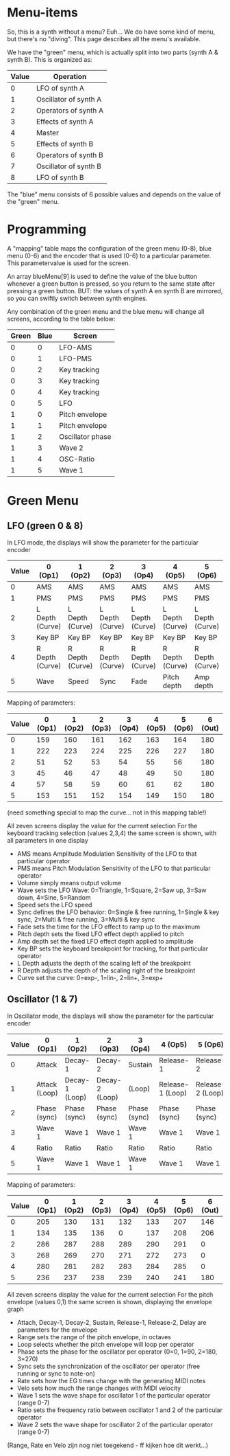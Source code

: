 # Menu-items

So, this is a synth without a menu? Euh... We do have some kind of menu, but there's no "diving". This page describes all the menu's available.

We have the "green" menu, which is actually split into two parts (synth A & synth B). This is organized as:

| Value | Operation |
|-------|-----------|
| 0 | LFO of synth A |
| 1 | Oscillator of synth A |
| 2 | Operators of synth A |
| 3 | Effects of synth A |
| 4 | Master |
| 5 | Effects of synth B |
| 6 | Operators of synth B |
| 7 | Oscillator of synth B |
| 8 | LFO of synth B |

The "blue" menu consists of 6 possible values and depends on the value of the "green" menu.

# Programming

A "mapping" table maps the configuration of the green menu (0-8), blue menu (0-6) and the encoder that is used (0-6) to a particular parameter. This parametervalue is used for the screen.

An array blueMenu[9] is used to define the value of the blue button whenever a green button is pressed, so you return to the same state after pressing a green button. BUT: the values of synth A en synth B are mirrored, so you can swiftly switch between synth engines.

Any combination of the green menu and the blue menu will change all screens, according to the table below:

| Green | Blue | Screen |
|-------|------|--------|
| 0 | 0 | LFO-AMS |
| 0 | 1 | LFO-PMS |
| 0 | 2 | Key tracking |
| 0 | 3 | Key tracking |
| 0 | 4 | Key tracking |
| 0 | 5 | LFO |
| 1 | 0 | Pitch envelope |
| 1 | 1 | Pitch envelope |
| 1 | 2 | Oscillator phase |
| 1 | 3 | Wave 2 |
| 1 | 4 | OSC-Ratio |
| 1 | 5 | Wave 1 |

# Green Menu

## LFO (green 0 & 8)

In LFO mode, the displays will show the parameter for the particular encoder

| Value | 0 (Op1) | 1 (Op2) | 2 (Op3) | 3 (Op4) | 4 (Op5) | 5 (Op6) | 6 (Out) |
|-------|---------|---------|---------|---------|---------|---------|---------|
| 0 | AMS | AMS | AMS | AMS | AMS | AMS | Volume |
| 1 | PMS | PMS | PMS | PMS | PMS | PMS | Volume |
| 2 | L Depth (Curve) | L Depth (Curve) | L Depth (Curve) | L Depth (Curve) | L Depth (Curve) | L Depth (Curve) | Volume |
| 3 | Key BP | Key BP | Key BP | Key BP | Key BP | Key BP | Volume |
| 4 | R Depth (Curve) | R Depth (Curve) | R Depth (Curve) | R Depth (Curve) | R Depth (Curve) | R Depth (Curve) | Volume |
| 5 | Wave | Speed | Sync | Fade | Pitch depth | Amp depth | Volume |

Mapping of parameters:

| Value | 0 (Op1) | 1 (Op2) | 2 (Op3) | 3 (Op4) | 4 (Op5) | 5 (Op6) | 6 (Out) |
|-------|---------|---------|---------|---------|---------|---------|---------|
| 0 | 159 | 160 | 161 | 162 | 163 | 164 | 180 |
| 1 | 222 | 223 | 224 | 225 | 226 | 227 | 180 |
| 2 | 51 | 52 | 53 | 54 | 55 | 56 | 180 |
| 3 | 45 | 46 | 47 | 48 | 49 | 50 | 180 |
| 4 | 57 | 58 | 59 | 60 | 61 | 62 | 180 |
| 5 | 153 | 151 | 152 | 154 | 149 | 150 | 180 |

(need something special to map the curve... not in this mapping table!)

All zeven screens display the value for the current selection
For the keyboard tracking selection (values 2,3,4) the same screen is shown, with all parameters in one display

- AMS means Amplitude Modulation Sensitivity of the LFO to that particular operator
- PMS means Pitch Modulation Sensitivity of the LFO to that particular operator
- Volume simply means output volume
- Wave sets the LFO Wave: 0=Triangle, 1=Square, 2=Saw up, 3=Saw down, 4=Sine, 5=Random
- Speed sets the LFO speed
- Sync defines the LFO behavior: 0=Single & free running, 1=Single & key sync, 2=Multi & free running, 3=Multi & key sync
- Fade sets the time for the LFO effect to ramp up to the maximum
- Pitch depth sets the fixed LFO effect depth applied to pitch
- Amp depth set the fixed LFO effect depth applied to amplitude
- Key BP sets the keyboard breakpoint for tracking, for that particular operator
- L Depth adjusts the depth of the scaling left of the breakpoint
- R Depth adjusts the depth of the scaling right of the breakpoint
- Curve set the curve: 0=exp-, 1=lin-, 2=lin+, 3=exp+

## Oscillator (1 & 7)

In Oscillator mode, the displays will show the parameter for the particular encoder

| Value | 0 (Op1) | 1 (Op2) | 2 (Op3) | 3 (Op4) | 4 (Op5) | 5 (Op6) | 6 (Out) |
|-------|---------|---------|---------|---------|---------|---------|---------|
| 0 | Attack | Decay-1 | Decay-2 | Sustain | Release-1 | Release-2 | Delay | Rate |
| 1 | Attack (Loop) | Decay-1 (Loop) | Decay-2 (Loop) | (Loop)| Release-1 (Loop) | Release-2 (Loop) | Delay |
| 2 | Phase (sync) | Phase (sync) | Phase (sync) | Phase (sync) | Phase (sync) | Phase (sync) |  |
| 3 | Wave 1 | Wave 1 | Wave 1 | Wave 1 | Wave 1 | Wave 1 |  |
| 4 | Ratio | Ratio | Ratio | Ratio | Ratio | Ratio |  |
| 5 | Wave 1 | Wave 1 | Wave 1 | Wave 1 | Wave 1 | Wave 1 | Volume |

Mapping of parameters:

| Value | 0 (Op1) | 1 (Op2) | 2 (Op3) | 3 (Op4) | 4 (Op5) | 5 (Op6) | 6 (Out) |
|-------|---------|---------|---------|---------|---------|---------|---------|
| 0 | 205 | 130 | 131 | 132 | 133 | 207 | 146 |
| 1 | 134 | 135 | 136 | 0 | 137 | 208 | 206 |
| 2 | 286 | 287 | 288 | 289 | 290 | 291 | 0 |
| 3 | 268 | 269 | 270 | 271 | 272 | 273 | 0 |
| 4 | 280 | 281 | 282 | 283 | 284 | 285 | 0 |
| 5 | 236 | 237 | 238 | 239 | 240 | 241 | 180 |

All zeven screens display the value for the current selection
For the pitch envelope (values 0,1) the same screen is shown, displaying the envelope graph

- Attach, Decay-1, Decay-2, Sustain, Release-1, Release-2, Delay are parameters for the envelope
- Range sets the range of the pitch envelope, in octaves
- Loop selects whether the pitch envelope will loop per operator
- Phase sets the phase for the oscillator per operator (0=0, 1=90, 2=180, 3=270)
- Sync sets the synchronization of the oscillator per operator (free running or sync to note-on)
- Rate sets how the EG times change with the generating MIDI notes
- Velo sets how much the range changes with MIDI velocity
- Wave 1 sets the wave shape for oscillator 1 of the particular operator (range 0-7)
- Ratio sets the frequency ratio between oscillator 1 and 2 of the particular operator
- Wave 2 sets the wave shape for oscillator 2 of the particular operator (range 0-7)

(Range, Rate en Velo zijn nog niet toegekend - ff kijken hoe dit werkt...)
